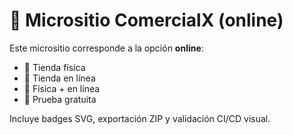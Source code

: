 # 📘 Micrositio ComercialX (online)

Este micrositio corresponde a la opción **online**:
- 🏪 Tienda física
- 🛒 Tienda en línea
- 🔀 Física + en línea
- 🎁 Prueba gratuita

Incluye badges SVG, exportación ZIP y validación CI/CD visual.
